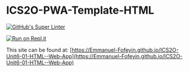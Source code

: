 # ICS2O-PWA-Template-HTML

[![GitHub's Super Linter](https://github.com/Emmanuel-Fofeyin/ICS2O-Unit6-01-HTML--Web-App/workflows/GitHub's%20Super%20Linter/badge.svg)](https://github.com/Emmanuel-Fofeyin/ICS2O-Unit6-01-HTML--Web-App/actions)



[![Run on Repl.it](https://repl.it/badge/github/Emmanuel-Fofeyin/ICS2O-Unit6-01-HTML--Web-App)](https://repl.it/github/Emmanuel-Fofeyin/ICS2O-Unit6-01-HTML--Web-App)

This site can be found at: [https://Emmanuel-Fofeyin.github.io/ICS2O-Unit6-01-HTML--Web-App](https://Emmanuel-Fofeyin.github.io/ICS2O-Unit6-01-HTML--Web-App)
